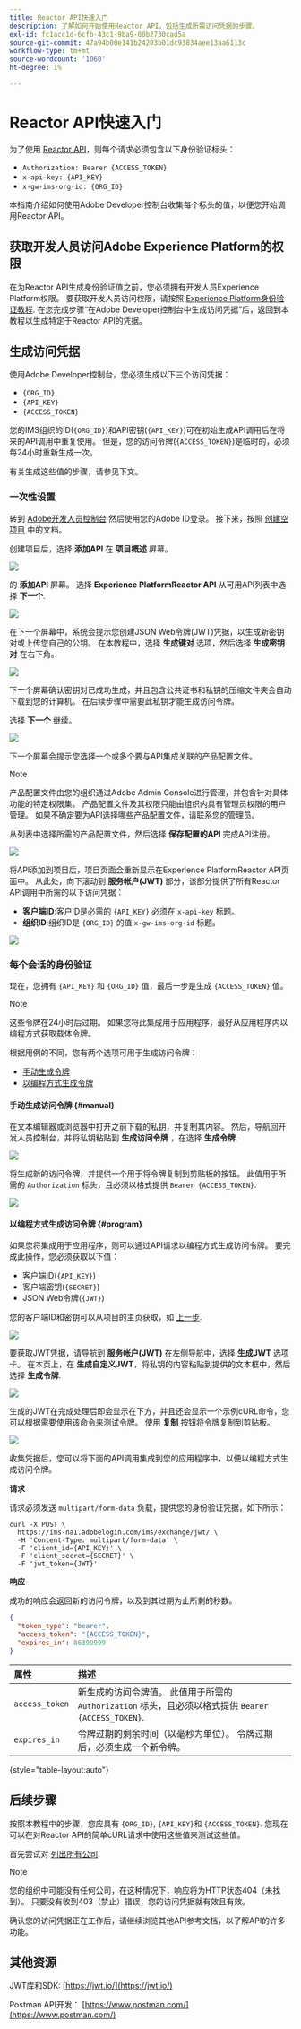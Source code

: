 ```yaml
---
title: Reactor API快速入门
description: 了解如何开始使用Reactor API，包括生成所需访问凭据的步骤。
exl-id: fc1acc1d-6cfb-43c1-9ba9-00b2730cad5a
source-git-commit: 47a94b00e141b24203b01dc93834aee13aa6113c
workflow-type: tm+mt
source-wordcount: '1060'
ht-degree: 1%

---
```


# Reactor API快速入门

为了使用 [Reactor API](https://www.adobe.io/experience-platform-apis/references/reactor/)，则每个请求必须包含以下身份验证标头：

* `Authorization: Bearer {ACCESS_TOKEN}`
* `x-api-key: {API_KEY}`
* `x-gw-ims-org-id: {ORG_ID}`

本指南介绍如何使用Adobe Developer控制台收集每个标头的值，以便您开始调用Reactor API。

## 获取开发人员访问Adobe Experience Platform的权限

在为Reactor API生成身份验证值之前，您必须拥有开发人员Experience Platform权限。 要获取开发人员访问权限，请按照 [Experience Platform身份验证教程](https://www.adobe.com/go/platform-api-authentication-en). 在您完成步骤“在Adobe Developer控制台中生成访问凭据”后，返回到本教程以生成特定于Reactor API的凭据。

## 生成访问凭据

使用Adobe Developer控制台，您必须生成以下三个访问凭据：

* `{ORG_ID}`
* `{API_KEY}`
* `{ACCESS_TOKEN}`

您的IMS组织的ID(`{ORG_ID}`)和API密钥(`{API_KEY}`)可在初始生成API调用后在将来的API调用中重复使用。 但是，您的访问令牌(`{ACCESS_TOKEN}`)是临时的，必须每24小时重新生成一次。

有关生成这些值的步骤，请参见下文。

### 一次性设置

转到 [Adobe开发人员控制台](https://www.adobe.com/go/devs_console_ui) 然后使用您的Adobe ID登录。 接下来，按照 [创建空项目](https://www.adobe.io/apis/experienceplatform/console/docs.html#!AdobeDocs/adobeio-console/master/projects-empty.md) 中的文档。

创建项目后，选择 **添加API** 在 **项目概述** 屏幕。

![](../images/api/getting-started/add-api-button.png)

的 **添加API** 屏幕。 选择 **Experience PlatformReactor API** 从可用API列表中选择 **下一个**.

![](../images/api/getting-started/add-launch-api.png)

在下一个屏幕中，系统会提示您创建JSON Web令牌(JWT)凭据，以生成新密钥对或上传您自己的公钥。 在本教程中，选择 **生成键对** 选项，然后选择 **生成密钥对** 在右下角。

![](../images/api/getting-started/create-jwt.png)

下一个屏幕确认密钥对已成功生成，并且包含公共证书和私钥的压缩文件夹会自动下载到您的计算机。 在后续步骤中需要此私钥才能生成访问令牌。

选择 **下一个** 继续。

![](../images/api/getting-started/keypair-generated.png)

下一个屏幕会提示您选择一个或多个要与API集成关联的产品配置文件。

>[!NOTE]
>
>产品配置文件由您的组织通过Adobe Admin Console进行管理，并包含针对具体功能的特定权限集。 产品配置文件及其权限只能由组织内具有管理员权限的用户管理。 如果不确定要为API选择哪些产品配置文件，请联系您的管理员。

从列表中选择所需的产品配置文件，然后选择 **保存配置的API** 完成API注册。

![](../images/api/getting-started/select-product-profile.png)

将API添加到项目后，项目页面会重新显示在Experience PlatformReactor API页面中。 从此处，向下滚动到 **服务帐户(JWT)** 部分，该部分提供了所有Reactor API调用中所需的以下访问凭据：

* **客户端ID**:客户ID是必需的 `{API_KEY}` 必须在 `x-api-key` 标题。
* **组织ID**:组织ID是 `{ORG_ID}` 的值 `x-gw-ims-org-id` 标题。

![](../images/api/getting-started/access-creds.png)

### 每个会话的身份验证

现在，您拥有 `{API_KEY}` 和 `{ORG_ID}` 值，最后一步是生成 `{ACCESS_TOKEN}` 值。

>[!NOTE]
>
>这些令牌在24小时后过期。 如果您将此集成用于应用程序，最好从应用程序内以编程方式获取载体令牌。

根据用例的不同，您有两个选项可用于生成访问令牌：

* [手动生成令牌](#manual)
* [以编程方式生成令牌](#program)

#### 手动生成访问令牌 {#manual}

在文本编辑器或浏览器中打开之前下载的私钥，并复制其内容。 然后，导航回开发人员控制台，并将私钥粘贴到 **生成访问令牌** ，在选择 **生成令牌**.

![](../images/api/getting-started/paste-private-key.png)

将生成新的访问令牌，并提供一个用于将令牌复制到剪贴板的按钮。 此值用于所需的 `Authorization` 标头，且必须以格式提供 `Bearer {ACCESS_TOKEN}`.

![](../images/api/getting-started/token-generated.png)

#### 以编程方式生成访问令牌 {#program}

如果您将集成用于应用程序，则可以通过API请求以编程方式生成访问令牌。 要完成此操作，您必须获取以下值：

* 客户端ID(`{API_KEY}`)
* 客户端密钥(`{SECRET}`)
* JSON Web令牌(`{JWT}`)

您的客户端ID和密钥可以从项目的主页获取，如 [上一步](#one-time-setup).

![](../images/api/getting-started/auto-access-creds.png)

要获取JWT凭据，请导航到 **服务帐户(JWT)** 在左侧导航中，选择 **生成JWT** 选项卡。 在本页上，在 **生成自定义JWT**，将私钥的内容粘贴到提供的文本框中，然后选择 **生成令牌**.

![](../images/api/getting-started/generate-jwt.png)

生成的JWT在完成处理后即会显示在下方，并且还会显示一个示例cURL命令，您可以根据需要使用该命令来测试令牌。 使用 **复制** 按钮将令牌复制到剪贴板。

![](../images/api/getting-started/jwt-generated.png)

收集凭据后，您可以将下面的API调用集成到您的应用程序中，以便以编程方式生成访问令牌。

**请求**

请求必须发送 `multipart/form-data` 负载，提供您的身份验证凭据，如下所示：

```shell
curl -X POST \
  https://ims-na1.adobelogin.com/ims/exchange/jwt/ \
  -H 'Content-Type: multipart/form-data' \
  -F 'client_id={API_KEY}' \
  -F 'client_secret={SECRET}' \
  -F 'jwt_token={JWT}'
```

**响应**

成功的响应会返回新的访问令牌，以及到其过期为止所剩的秒数。

```json
{
  "token_type": "bearer",
  "access_token": "{ACCESS_TOKEN}",
  "expires_in": 86399999
}
```

| 属性 | 描述 |
| :-- | :-- |
| `access_token` | 新生成的访问令牌值。 此值用于所需的 `Authorization` 标头，且必须以格式提供 `Bearer {ACCESS_TOKEN}`. |
| `expires_in` | 令牌过期的剩余时间（以毫秒为单位）。 令牌过期后，必须生成一个新令牌。 |

{style=&quot;table-layout:auto&quot;}

## 后续步骤

按照本教程中的步骤，您应具有 `{ORG_ID}`, `{API_KEY}`和 `{ACCESS_TOKEN}`. 您现在可以在对Reactor API的简单cURL请求中使用这些值来测试这些值。

首先尝试对 [列出所有公司](./endpoints/companies.md#list).

>[!NOTE]
>
>您的组织中可能没有任何公司，在这种情况下，响应将为HTTP状态404（未找到）。 只要没有收到403（禁止）错误，您的访问凭据就有效且有效。

确认您的访问凭据正在工作后，请继续浏览其他API参考文档，以了解API的许多功能。

## 其他资源

JWT库和SDK: [https://jwt.io/](https://jwt.io/)

Postman API开发： [https://www.postman.com/](https://www.postman.com/)
